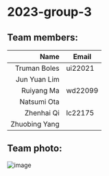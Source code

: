 # 2023-group-3

## Team members:

| Name | Email |
|-----:|---------------|
|Truman Boles| ui22021 |
|Jun Yuan Lim|  |
|Ruiyang Ma| wd22099 |
|Natsumi Ota|  |
|Zhenhai Qi| lc22175 |
|Zhuobing Yang|  |

## Team photo:

![image](https://github.com/UoB-COMSM0110/2023-group-3/blob/main/teamphoto.jpeg)
